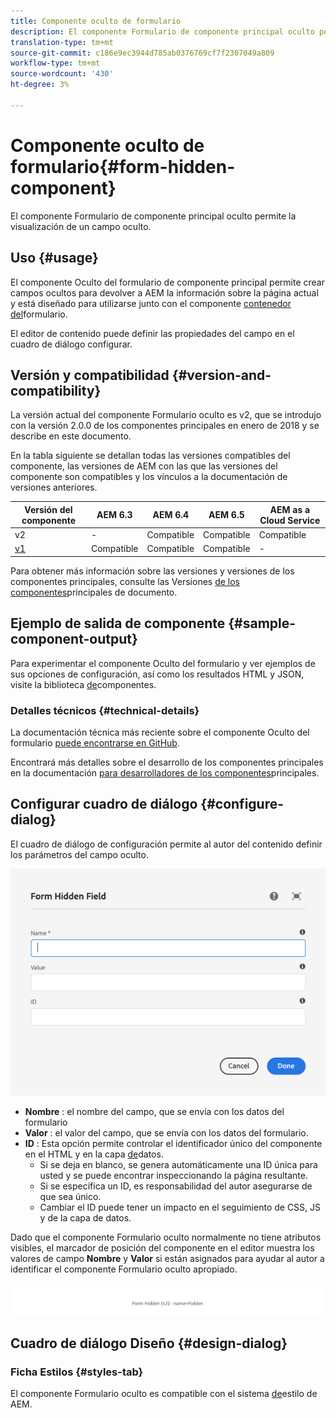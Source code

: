 ```yaml
---
title: Componente oculto de formulario
description: El componente Formulario de componente principal oculto permite la visualización de un campo oculto.
translation-type: tm+mt
source-git-commit: c186e9ec3944d785ab0376769cf7f2307049a809
workflow-type: tm+mt
source-wordcount: '430'
ht-degree: 3%

---
```



# Componente oculto de formulario{#form-hidden-component}

El componente Formulario de componente principal oculto permite la visualización de un campo oculto.

## Uso {#usage}

El componente Oculto del formulario de componente principal permite crear campos ocultos para devolver a AEM la información sobre la página actual y está diseñado para utilizarse junto con el componente [contenedor del](form-container.md)formulario.

El editor de contenido puede definir las propiedades del campo en el cuadro de diálogo [](form-hidden.md)configurar.

## Versión y compatibilidad {#version-and-compatibility}

La versión actual del componente Formulario oculto es v2, que se introdujo con la versión 2.0.0 de los componentes principales en enero de 2018 y se describe en este documento.

En la tabla siguiente se detallan todas las versiones compatibles del componente, las versiones de AEM con las que las versiones del componente son compatibles y los vínculos a la documentación de versiones anteriores.

| Versión del componente | AEM 6.3 | AEM 6.4   | AEM 6.5 | AEM as a Cloud Service |
|--- |--- |--- |--- |---|
| v2 | - | Compatible | Compatible | Compatible |
| [v1](/help/components/v1/form-hidden-v1.md) | Compatible | Compatible | Compatible | - |

Para obtener más información sobre las versiones y versiones de los componentes principales, consulte las Versiones [de los componentes](/help/versions.md)principales de documento.

## Ejemplo de salida de componente {#sample-component-output}

Para experimentar el componente Oculto del formulario y ver ejemplos de sus opciones de configuración, así como los resultados HTML y JSON, visite la biblioteca [de](https://adobe.com/go/aem_cmp_library_form_hidden)componentes.

### Detalles técnicos {#technical-details}

La documentación técnica más reciente sobre el componente Oculto del formulario [puede encontrarse en GitHub](https://adobe.com/go/aem_cmp_tech_form_hidden_v2).

Encontrará más detalles sobre el desarrollo de los componentes principales en la documentación [para desarrolladores de los componentes](/help/developing/overview.md)principales.

## Configurar cuadro de diálogo {#configure-dialog}

El cuadro de diálogo de configuración permite al autor del contenido definir los parámetros del campo oculto.

![Cuadro de diálogo de edición oculta del formulario](/help/assets/form-hidden-edit.png)

* **Nombre** : el nombre del campo, que se envía con los datos del formulario
* **Valor** : el valor del campo, que se envía con los datos del formulario.
* **ID** : Esta opción permite controlar el identificador único del componente en el HTML y en la capa [de](/help/developing/data-layer/overview.md)datos.
   * Si se deja en blanco, se genera automáticamente una ID única para usted y se puede encontrar inspeccionando la página resultante.
   * Si se especifica un ID, es responsabilidad del autor asegurarse de que sea único.
   * Cambiar el ID puede tener un impacto en el seguimiento de CSS, JS y de la capa de datos.

Dado que el componente Formulario oculto normalmente no tiene atributos visibles, el marcador de posición del componente en el editor muestra los valores de campo **Nombre** y **Valor** si están asignados para ayudar al autor a identificar el componente Formulario oculto apropiado.

![Ejemplo de componente oculto de formulario](/help/assets/form-hidden-example.png)

## Cuadro de diálogo Diseño {#design-dialog}

### Ficha Estilos {#styles-tab}

El componente Formulario oculto es compatible con el sistema [de](/help/get-started/authoring.md#component-styling)estilo de AEM.
